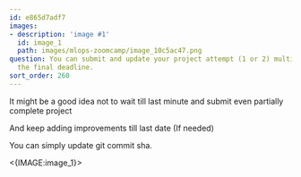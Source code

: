 ```yaml
---
id: e865d7adf7
images:
- description: 'image #1'
  id: image_1
  path: images/mlops-zoomcamp/image_10c5ac47.png
question: You can submit and update your project attempt (1 or 2) multiple times before
  the final deadline.
sort_order: 260
---
```


It might be a good idea not to wait till last minute and submit even partially complete project

And keep adding improvements till last date (If needed)

You can simply update git commit sha.

<{IMAGE:image_1}>


